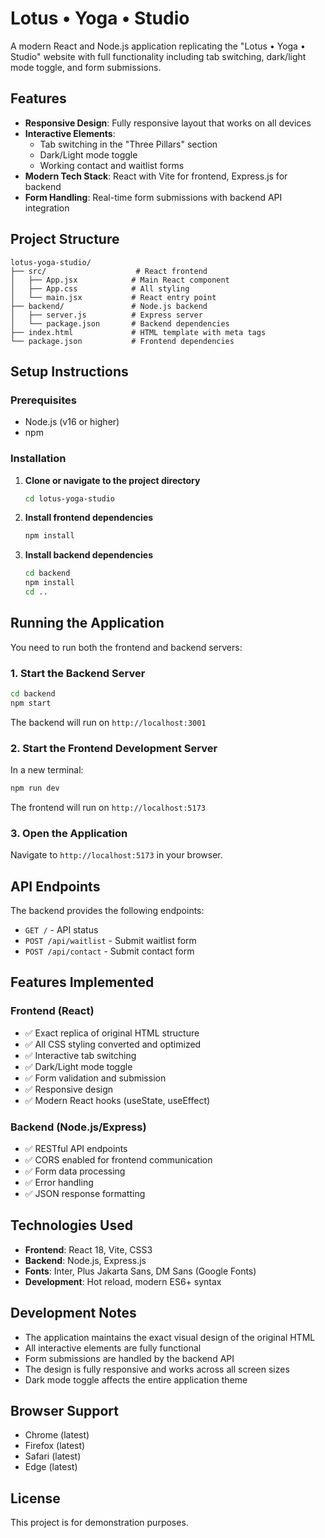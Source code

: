 # Lotus • Yoga • Studio

A modern React and Node.js application replicating the "Lotus • Yoga • Studio" website with full functionality including tab switching, dark/light mode toggle, and form submissions.

## Features

- **Responsive Design**: Fully responsive layout that works on all devices
- **Interactive Elements**: 
  - Tab switching in the "Three Pillars" section
  - Dark/Light mode toggle
  - Working contact and waitlist forms
- **Modern Tech Stack**: React with Vite for frontend, Express.js for backend
- **Form Handling**: Real-time form submissions with backend API integration

## Project Structure

```
lotus-yoga-studio/
├── src/                    # React frontend
│   ├── App.jsx            # Main React component
│   ├── App.css            # All styling
│   └── main.jsx           # React entry point
├── backend/               # Node.js backend
│   ├── server.js          # Express server
│   └── package.json       # Backend dependencies
├── index.html             # HTML template with meta tags
└── package.json           # Frontend dependencies
```

## Setup Instructions

### Prerequisites
- Node.js (v16 or higher)
- npm

### Installation

1. **Clone or navigate to the project directory**
   ```bash
   cd lotus-yoga-studio
   ```

2. **Install frontend dependencies**
   ```bash
   npm install
   ```

3. **Install backend dependencies**
   ```bash
   cd backend
   npm install
   cd ..
   ```

## Running the Application

You need to run both the frontend and backend servers:

### 1. Start the Backend Server
```bash
cd backend
npm start
```
The backend will run on `http://localhost:3001`

### 2. Start the Frontend Development Server
In a new terminal:
```bash
npm run dev
```
The frontend will run on `http://localhost:5173`

### 3. Open the Application
Navigate to `http://localhost:5173` in your browser.

## API Endpoints

The backend provides the following endpoints:

- `GET /` - API status
- `POST /api/waitlist` - Submit waitlist form
- `POST /api/contact` - Submit contact form

## Features Implemented

### Frontend (React)
- ✅ Exact replica of original HTML structure
- ✅ All CSS styling converted and optimized
- ✅ Interactive tab switching
- ✅ Dark/Light mode toggle
- ✅ Form validation and submission
- ✅ Responsive design
- ✅ Modern React hooks (useState, useEffect)

### Backend (Node.js/Express)
- ✅ RESTful API endpoints
- ✅ CORS enabled for frontend communication
- ✅ Form data processing
- ✅ Error handling
- ✅ JSON response formatting

## Technologies Used

- **Frontend**: React 18, Vite, CSS3
- **Backend**: Node.js, Express.js
- **Fonts**: Inter, Plus Jakarta Sans, DM Sans (Google Fonts)
- **Development**: Hot reload, modern ES6+ syntax

## Development Notes

- The application maintains the exact visual design of the original HTML
- All interactive elements are fully functional
- Form submissions are handled by the backend API
- The design is fully responsive and works across all screen sizes
- Dark mode toggle affects the entire application theme

## Browser Support

- Chrome (latest)
- Firefox (latest)
- Safari (latest)
- Edge (latest)

## License

This project is for demonstration purposes.
